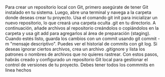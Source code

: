 Para crear un repositorio local con Git, primero asegúrate de tener Git instalado en tu sistema. Luego, abre una terminal y navega a la carpeta donde deseas crear tu proyecto. Usa el comando git init para inicializar un nuevo repositorio, lo que creará una carpeta oculta .git en tu directorio. A continuación, añade archivos al repositorio creándolos o copiándolos en la carpeta y usa git add <archivo> para agregarlos al área de preparación (staging). Cuando estés listo, guarda los cambios con un commit usando git commit -m "mensaje descriptivo". Puedes ver el historial de commits con git log. Si deseas ignorar ciertos archivos, crea un archivo .gitignore y lista los patrones o nombres de archivos que no quieres rastrear. Con estos pasos, habrás creado y configurado un repositorio Git local para gestionar el control de versiones de tu proyecto.
Debes tener todos los commmits en linea hechos